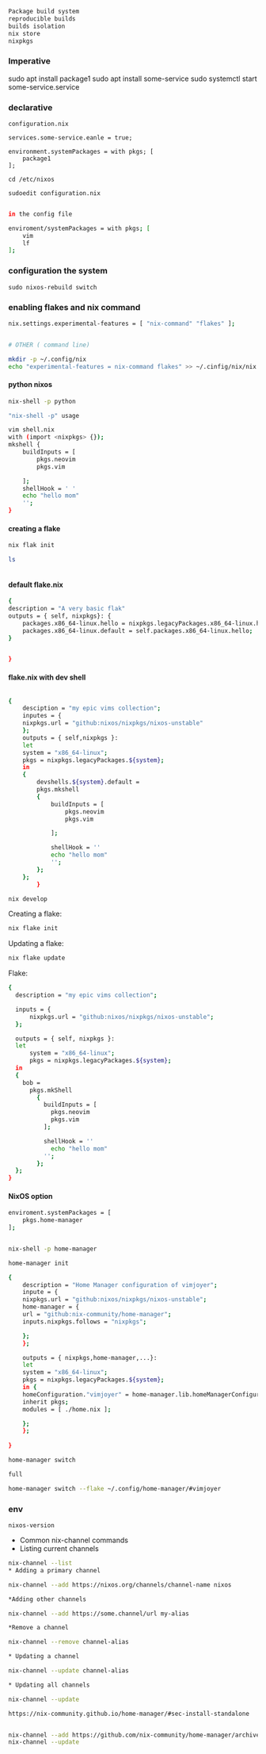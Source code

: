 

```bash
Package build system
reproducible builds
builds isolation
nix store
nixpkgs
```


### Imperative

sudo apt install package1
sudo apt install some-service
sudo systemctl start some-service.service



### declarative
```
configuration.nix
```

```
services.some-service.eanle = true;

environment.systemPackages = with pkgs; [
    package1
];
```


```
cd /etc/nixos

sudoedit configuration.nix
```

```bash 

in the config file

enviroment/systemPackages = with pkgs; [
    vim
    lf
];
```

### configuration the system
```
sudo nixos-rebuild switch
```

### enabling  flakes and nix command

```bash
nix.settings.experimental-features = [ "nix-command" "flakes" ];


# OTHER ( command line)

mkdir -p ~/.config/nix
echo "experimental-features = nix-command flakes" >> ~/.cinfig/nix/nix.conf
```

#### python nixos
```bash
nix-shell -p python

"nix-shell -p" usage

```


```bash
vim shell.nix
with (import <nixpkgs> {});
mkshell {
    buildInputs = [
        pkgs.neovim
        pkgs.vim

    ];
    shellHook = ' '
    echo "hello mom"
    '';
}

```

#### creating a flake
```bash
nix flak init

ls



```

#### default flake.nix

```bash
{
description = "A very basic flak"
outputs = { self, nixpkgs}: {
    packages.x86_64-linux.hello = nixpkgs.legacyPackages.x86_64-linux.hello;
    packages.x86_64-linux.default = self.packages.x86_64-linux.hello;
}


}


```



#### flake.nix with dev shell

```bash

{
    desciption = "my epic vims collection";
    inputes = {
    nixpkgs.url = "github:nixos/nixpkgs/nixos-unstable"
    };
    outputs = { self,nixpkgs }:
    let 
    system = "x86_64-linux";
    pkgs = nixpkgs.legacyPackages.${system};
    in
    {
        devshells.${system}.default = 
        pkgs.mkshell
        {
            buildInputs = [
                pkgs.neovim
                pkgs.vim

            ];

            shellHook = ''
            echo "hello mom"
            '';
        };
    };
        }

```

```bash
nix develop
```


Creating a flake:
```bash
nix flake init
```
Updating a flake:
```bash
nix flake update
```
Flake:
```bash
{
  description = "my epic vims collection";

  inputs = {
      nixpkgs.url = "github:nixos/nixpkgs/nixos-unstable";
  };

  outputs = { self, nixpkgs }:
  let
      system = "x86_64-linux";
      pkgs = nixpkgs.legacyPackages.${system};
  in
  {
    bob =
      pkgs.mkShell
        {
          buildInputs = [
            pkgs.neovim
            pkgs.vim
          ];

          shellHook = ''
            echo "hello mom"
          '';
        };
  };
}
```

#### NixOS option

```bash
enviroment.systemPackages = [
    pkgs.home-manager
];


nix-shell -p home-manager

```

```bash
home-manager init
```

```bash
{
    description = "Home Manager configuration of vimjoyer";
    inpute = {
    nixpkgs.url = "github:nixos/nixpkgs/nixos-unstable";
    home-manager = {
    url = "github:nix-community/home-manager";
    inputs.nixpkgs.follows = "nixpkgs";

    };
    };

    outputs = { nixpkgs,home-manager,...}:
    let
    system = "x86_64-linux";
    pkgs = nixpkgs.legacyPackages.${system};
    in {
    homeConfiguration."vimjoyer" = home-manager.lib.homeManagerConfiguration {
    inherit pkgs;
    modules = [ ./home.nix ];

    };
    };
    
}

```

```bash
home-manager switch

full

home-manager switch --flake ~/.config/home-manager/#vimjoyer

```



### env
```
nixos-version
```

* Common nix-channel commands
* Listing current channels	
```bash
nix-channel --list
* Adding a primary channel	

nix-channel --add https://nixos.org/channels/channel-name nixos

*Adding other channels	

nix-channel --add https://some.channel/url my-alias

*Remove a channel	

nix-channel --remove channel-alias

* Updating a channel	

nix-channel --update channel-alias

* Updating all channels	

nix-channel --update


```

```bash
https://nix-community.github.io/home-manager/#sec-install-standalone


nix-channel --add https://github.com/nix-community/home-manager/archive/master.tar.gz home-manager
nix-channel --update
```
